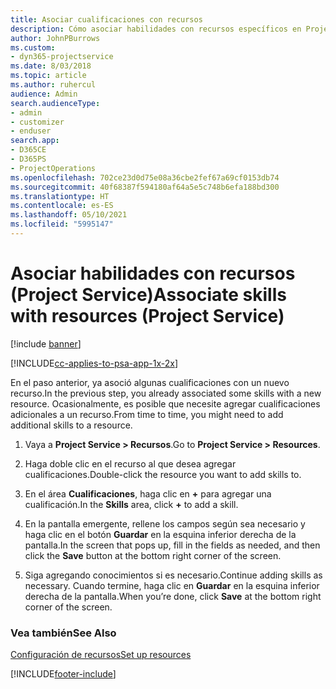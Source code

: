 ```yaml
---
title: Asociar cualificaciones con recursos
description: Cómo asociar habilidades con recursos específicos en Project Service
author: JohnPBurrows
ms.custom:
- dyn365-projectservice
ms.date: 8/03/2018
ms.topic: article
ms.author: ruhercul
audience: Admin
search.audienceType:
- admin
- customizer
- enduser
search.app:
- D365CE
- D365PS
- ProjectOperations
ms.openlocfilehash: 702ce23d0d75e08a36cbe2fef67a69cf0153db74
ms.sourcegitcommit: 40f68387f594180af64a5e5c748b6efa188bd300
ms.translationtype: HT
ms.contentlocale: es-ES
ms.lasthandoff: 05/10/2021
ms.locfileid: "5995147"
---
```

# <a name="associate-skills-with-resources-project-service"></a><span data-ttu-id="3446c-103">Asociar habilidades con recursos (Project Service)</span><span class="sxs-lookup"><span data-stu-id="3446c-103">Associate skills with resources (Project Service)</span></span>

[!include [banner](../includes/psa-now-project-operations.md)]

[!INCLUDE[cc-applies-to-psa-app-1x-2x](../includes/cc-applies-to-psa-app-1x-2x.md)]

<span data-ttu-id="3446c-104">En el paso anterior, ya asoció algunas cualificaciones con un nuevo recurso.</span><span class="sxs-lookup"><span data-stu-id="3446c-104">In the previous step, you already associated some skills with  a new resource.</span></span> <span data-ttu-id="3446c-105">Ocasionalmente, es posible que necesite agregar cualificaciones adicionales a un recurso.</span><span class="sxs-lookup"><span data-stu-id="3446c-105">From time to time, you might need to add additional skills to a resource.</span></span>  
  
1.  <span data-ttu-id="3446c-106">Vaya a **Project Service > Recursos**.</span><span class="sxs-lookup"><span data-stu-id="3446c-106">Go to **Project Service > Resources**.</span></span>  
  
2.  <span data-ttu-id="3446c-107">Haga doble clic en el recurso al que desea agregar cualificaciones.</span><span class="sxs-lookup"><span data-stu-id="3446c-107">Double-click the resource you want to add skills to.</span></span>  
  
3.  <span data-ttu-id="3446c-108">En el área **Cualificaciones**, haga clic en **+** para agregar una cualificación.</span><span class="sxs-lookup"><span data-stu-id="3446c-108">In the **Skills** area, click **+** to add a skill.</span></span>  
  
4.  <span data-ttu-id="3446c-109">En la pantalla emergente, rellene los campos según sea necesario y haga clic en el botón **Guardar** en la esquina inferior derecha de la pantalla.</span><span class="sxs-lookup"><span data-stu-id="3446c-109">In the screen that pops up, fill in the fields as needed, and then click the **Save** button at the bottom right corner of the screen.</span></span>  
  
5.  <span data-ttu-id="3446c-110">Siga agregando conocimientos si es necesario.</span><span class="sxs-lookup"><span data-stu-id="3446c-110">Continue adding skills as necessary.</span></span> <span data-ttu-id="3446c-111">Cuando termine, haga clic en **Guardar** en la esquina inferior derecha de la pantalla.</span><span class="sxs-lookup"><span data-stu-id="3446c-111">When you’re done, click **Save** at the bottom right corner of the screen.</span></span>  
  
### <a name="see-also"></a><span data-ttu-id="3446c-112">Vea también</span><span class="sxs-lookup"><span data-stu-id="3446c-112">See Also</span></span>  
 [<span data-ttu-id="3446c-113">Configuración de recursos</span><span class="sxs-lookup"><span data-stu-id="3446c-113">Set up resources</span></span>](../psa/set-up-resources.md)


[!INCLUDE[footer-include](../includes/footer-banner.md)]
